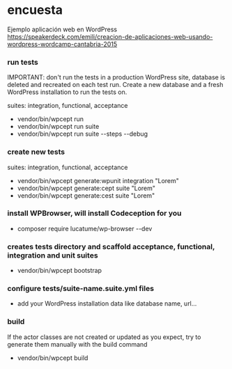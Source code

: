 # encuesta
Ejemplo aplicación web en WordPress
https://speakerdeck.com/emili/creacion-de-aplicaciones-web-usando-wordpress-wordcamp-cantabria-2015

### run tests
IMPORTANT: don't run the tests in a production WordPress site, database is deleted and recreated on each test run.
Create a new database and a fresh WordPress installation to run the tests on.

suites: integration, functional, acceptance
* vendor/bin/wpcept run
* vendor/bin/wpcept run suite
* vendor/bin/wpcept run suite --steps --debug

### create new tests
suites: integration, functional, acceptance
* vendor/bin/wpcept generate:wpunit integration "Lorem"
* vendor/bin/wpcept generate:cept suite "Lorem"
* vendor/bin/wpcept generate:cest suite "Lorem"

### install WPBrowser, will install Codeception for you
* composer require lucatume/wp-browser --dev

### creates tests directory and scaffold acceptance, functional, integration and unit suites
* vendor/bin/wpcept bootstrap

### configure tests/suite-name.suite.yml files
* add your WordPress installation data like database name, url...

### build
If the actor classes are not created or updated as you expect,
try to generate them manually with the build command
* vendor/bin/wpcept build
